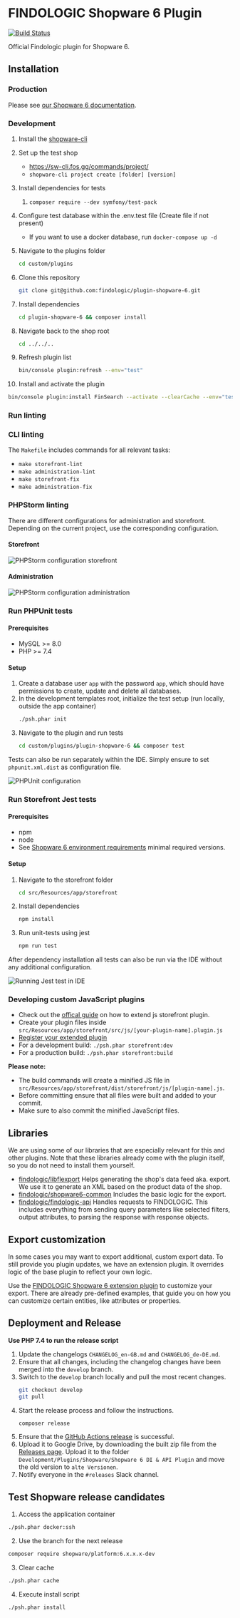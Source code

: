# FINDOLOGIC Shopware 6 Plugin

[![Build Status](https://github.com/findologic/plugin-shopware-6/workflows/PHPUnit/badge.svg?branch=main)](https://github.com/findologic/plugin-shopware-6/actions)

Official Findologic plugin for Shopware 6.

## Installation

### Production

Please see [our Shopware 6 documentation](https://docs.findologic.com/doku.php?id=integration_documentation:plugin:en:integration:shopware_6).

### Development

1. Install the [shopware-cli](https://sw-cli.fos.gg/install/)
2. Set up the test shop
   - https://sw-cli.fos.gg/commands/project/
   - `shopware-cli project create [folder] [version]`
3. Install dependencies for tests
   1. `composer require --dev symfony/test-pack`
4. Configure test database within the .env.test file (Create file if not present)
   - If you want to use a docker database, run `docker-compose up -d`
5. Navigate to the plugins folder
   ```bash
   cd custom/plugins
   ```
6. Clone this repository
   ```bash
   git clone git@github.com:findologic/plugin-shopware-6.git
   ```
7. Install dependencies
   ```bash
   cd plugin-shopware-6 && composer install
   ```
8. Navigate back to the shop root
   ```bash
   cd ../../..
   ```
9. Refresh plugin list 
   ```bash
   bin/console plugin:refresh --env="test"
   ```

10. Install and activate the plugin
   ```bash
   bin/console plugin:install FinSearch --activate --clearCache --env="test"
   ```

### Run linting

### CLI linting

The `Makefile` includes commands for all relevant tasks:
- `make storefront-lint`
- `make administration-lint`
- `make storefront-fix`
- `make administration-fix`

### PHPStorm linting

There are different configurations for administration and storefront. Depending on the current project, use the
corresponding configuration.

#### Storefront

![PHPStorm configuration storefront](docs/images/phpstorm_linting_storefront.png)

#### Administration

![PHPStorm configuration administration](docs/images/phpstorm_linting_administration.png)

### Run PHPUnit tests

#### Prerequisites

* MySQL >= 8.0
* PHP >= 7.4

#### Setup

1. Create a database user `app` with the password `app`, which should have permissions to create,
   update and delete all databases.
2. In the development templates root, initialize the test setup (run locally, outside the app container)
   ```bash
   ./psh.phar init
   ```
3. Navigate to the plugin and run tests
   ```bash
   cd custom/plugins/plugin-shopware-6 && composer test
   ```

Tests can also be run separately within the IDE. Simply ensure to set `phpunit.xml.dist` as configuration file.

![PHPUnit configuration](docs/images/phpunit_configuration.png)

### Run Storefront Jest tests

#### Prerequisites

* npm
* node
* See [Shopware 6 environment requirements](https://developer.shopware.com/docs/guides/installation/overview#environment) minimal required versions.

#### Setup

1. Navigate to the storefront folder
   ```bash
   cd src/Resources/app/storefront
   ```
2. Install dependencies
   ```bash
   npm install
   ```
3. Run unit-tests using jest
   ```bash
   npm run test
   ```

After dependency installation all tests can also be run via the IDE without any additional configuration.

![Running Jest test in IDE](docs/images/jest_test_ide.png)

### Developing custom JavaScript plugins

- Check out the
  [offical guide](https://docs.shopware.com/en/shopware-platform-dev-en/how-to/extend-core-js-storefront-plugin)
  on how to extend js storefront plugin.
- Create your plugin files inside
  `src/Resources/app/storefront/src/js/[your-plugin-name].plugin.js`
- [Register your extended plugin](https://docs.shopware.com/en/shopware-platform-dev-en/how-to/extend-core-js-storefront-plugin#register-your-extended-plugin)
- For a development build: `./psh.phar storefront:dev`
- For a production build: `./psh.phar storefront:build`

**Please note:**

* The build commands will create a minified JS file in `src/Resources/app/storefront/dist/storefront/js/[plugin-name].js`.
* Before committing ensure that all files were built and added to your commit.
* Make sure to also commit the minified JavaScript files.

## Libraries

We are using some of our libraries that are especially relevant for this and other plugins.
Note that these libraries already come with the plugin itself, so you do not need to
install them yourself.

* [findologic/libflexport](https://github.com/findologic/libflexport) Helps generating
 the shop's data feed aka. export. We use it to generate an XML based on the product data
 of the shop.
* [findologic/shopware6-common](https://github.com/findologic/shopware6-common) Includes the basic logic for the export.
* [findologic/findologic-api](https://github.com/findologic/findologic-api) Handles requests
 to FINDOLOGIC. This includes everything from sending query parameters like selected filters,
 output attributes, to parsing the response with response objects.

## Export customization

In some cases you may want to export additional, custom export data. To still provide you
plugin updates, we have an extension plugin. It overrides logic of the base plugin to reflect
your own logic.

Use the [FINDOLOGIC Shopware 6 extension plugin](https://github.com/findologic/plugin-shopware-6-extension) to customize your export. There are already pre-defined examples, that
guide you on how you can customize certain entities, like attributes or properties.

## Deployment and Release

**Use PHP 7.4 to run the release script**

1. Update the changelogs `CHANGELOG_en-GB.md` and `CHANGELOG_de-DE.md`.
2. Ensure that all changes, including the changelog changes have been merged into the `develop` branch.
3. Switch to the `develop` branch locally and pull the most recent changes.
   ```bash
   git checkout develop
   git pull
   ```
4. Start the release process and follow the instructions.
   ```bash
   composer release
   ```
5. Ensure that the [GitHub Actions release](https://github.com/findologic/plugin-shopware-6/actions/workflows/release.yml)
is successful.
6. Upload it to Google Drive, by downloading the built zip file from the [Releases page](https://github.com/findologic/plugin-shopware-6/releases).
Upload it to the folder `Development/Plugins/Shopware/Shopware 6 DI & API Plugin` and move the old
version to `alte Versionen`.
7. Notify everyone in the `#releases` Slack channel.

## Test Shopware release candidates

1. Access the application container
  ```bash
  ./psh.phar docker:ssh
  ```
2. Use the branch for the next release
  ```bash
  composer require shopware/platform:6.x.x.x-dev
  ```
3. Clear cache
  ```bash
  ./psh.phar cache
  ```
4. Execute install script
  ```bash
  ./psh.phar install
  ```
